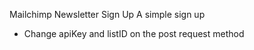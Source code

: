 Mailchimp Newsletter Sign Up
A simple sign up 
- Change apiKey and listID on the post request method 